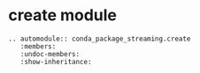 create module
=============

```{eval-rst}
.. automodule:: conda_package_streaming.create
   :members:
   :undoc-members:
   :show-inheritance:
```

